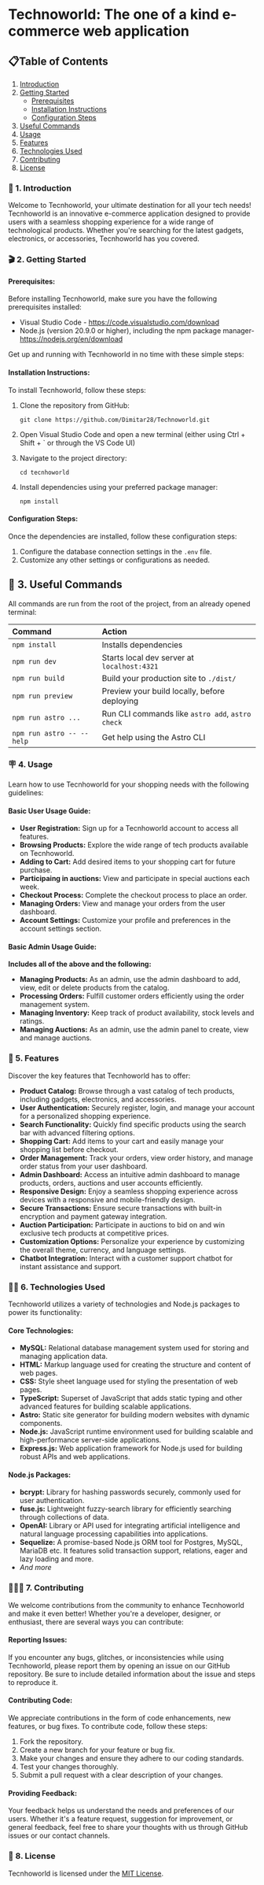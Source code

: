 # Technoworld: The one of a kind e-commerce web application

## 📋Table of Contents

1. [Introduction](#1-introduction)
2. [Getting Started](#2-getting-started)
   - [Prerequisites](#prerequisites)
   - [Installation Instructions](#installation-instructions)
   - [Configuration Steps](#configuration-steps)
3. [Useful Commands](#7-useful-commands)
4. [Usage](#3-usage)
5. [Features](#4-features)
6. [Technologies Used](#5-technologies-used)
7. [Contributing](#6-contributing)
8. [License](#8-license)

### 🚀 1. Introduction

Welcome to Tecnhoworld, your ultimate destination for all your tech needs! Tecnhoworld is an innovative e-commerce application designed to provide users with a seamless shopping experience for a wide range of technological products. Whether you're searching for the latest gadgets, electronics, or accessories, Tecnhoworld has you covered.

### 🎬 2. Getting Started

#### Prerequisites:

Before installing Tecnhoworld, make sure you have the following prerequisites installed:

- Visual Studio Code - https://code.visualstudio.com/download
- Node.js (version 20.9.0 or higher), including the npm package manager- https://nodejs.org/en/download

Get up and running with Tecnhoworld in no time with these simple steps:

#### Installation Instructions:

To install Tecnhoworld, follow these steps:

1. Clone the repository from GitHub:

   ```
   git clone https://github.com/Dimitar28/Technoworld.git
   ```

2. Open Visual Studio Code and open a new terminal (either using Ctrl + Shift + ` or through the VS Code UI)

3. Navigate to the project directory:

   ```
   cd tecnhoworld
   ```

4. Install dependencies using your preferred package manager:

   ```
   npm install
   ```

#### Configuration Steps:

Once the dependencies are installed, follow these configuration steps:

1. Configure the database connection settings in the `.env` file.
2. Customize any other settings or configurations as needed.

## 🧞 3. Useful Commands

All commands are run from the root of the project, from an already opened terminal:

| Command                   | Action                                           |
| :------------------------ | :----------------------------------------------- |
| `npm install`             | Installs dependencies                            |
| `npm run dev`             | Starts local dev server at `localhost:4321`      |
| `npm run build`           | Build your production site to `./dist/`          |
| `npm run preview`         | Preview your build locally, before deploying     |
| `npm run astro ...`       | Run CLI commands like `astro add`, `astro check` |
| `npm run astro -- --help` | Get help using the Astro CLI                     |

### 🪧 4. Usage

Learn how to use Tecnhoworld for your shopping needs with the following guidelines:

#### Basic User Usage Guide:

- **User Registration:** Sign up for a Tecnhoworld account to access all features.
- **Browsing Products:** Explore the wide range of tech products available on Tecnhoworld.
- **Adding to Cart:** Add desired items to your shopping cart for future purchase.
- **Participaing in auctions:** View and participate in special auctions each week.
- **Checkout Process:** Complete the checkout process to place an order.
- **Managing Orders:** View and manage your orders from the user dashboard.
- **Account Settings:** Customize your profile and preferences in the account settings section.

#### Basic Admin Usage Guide:

**Includes all of the above and the following:**

- **Managing Products:** As an admin, use the admin dashboard to add, view, edit or delete products from the catalog.
- **Processing Orders:** Fulfill customer orders efficiently using the order management system.
- **Managing Inventory:** Keep track of product availability, stock levels and ratings.
- **Managing Auctions:** As an admin, use the admin panel to create, view and manage auctions.

### 🥳 5. Features

Discover the key features that Tecnhoworld has to offer:

- **Product Catalog:** Browse through a vast catalog of tech products, including gadgets, electronics, and accessories.
- **User Authentication:** Securely register, login, and manage your account for a personalized shopping experience.
- **Search Functionality:** Quickly find specific products using the search bar with advanced filtering options.
- **Shopping Cart:** Add items to your cart and easily manage your shopping list before checkout.
- **Order Management:** Track your orders, view order history, and manage order status from your user dashboard.
- **Admin Dashboard:** Access an intuitive admin dashboard to manage products, orders, auctions and user accounts efficiently.
- **Responsive Design:** Enjoy a seamless shopping experience across devices with a responsive and mobile-friendly design.
- **Secure Transactions:** Ensure secure transactions with built-in encryption and payment gateway integration.
- **Auction Participation:** Participate in auctions to bid on and win exclusive tech products at competitive prices.
- **Customization Options:** Personalize your experience by customizing the overall theme, currency, and language settings.
- **Chatbot Integration:** Interact with a customer support chatbot for instant assistance and support.

### 🧑‍💻 6. Technologies Used

Tecnhoworld utilizes a variety of technologies and Node.js packages to power its functionality:

#### Core Technologies:

- **MySQL:** Relational database management system used for storing and managing application data.
- **HTML:** Markup language used for creating the structure and content of web pages.
- **CSS:** Style sheet language used for styling the presentation of web pages.
- **TypeScript:** Superset of JavaScript that adds static typing and other advanced features for building scalable applications.
- **Astro:** Static site generator for building modern websites with dynamic components.
- **Node.js:** JavaScript runtime environment used for building scalable and high-performance server-side applications.
- **Express.js:** Web application framework for Node.js used for building robust APIs and web applications.

#### Node.js Packages:

- **bcrypt:** Library for hashing passwords securely, commonly used for user authentication.
- **fuse.js:** Lightweight fuzzy-search library for efficiently searching through collections of data.
- **OpenAI:** Library or API used for integrating artificial intelligence and natural language processing capabilities into applications.
- **Sequelize:** A promise-based Node.js ORM tool for Postgres, MySQL, MariaDB etc. It features solid transaction support, relations, eager and lazy loading and more.
- _And more_

### 🧑‍🤝‍🧑 7. Contributing

We welcome contributions from the community to enhance Tecnhoworld and make it even better! Whether you're a developer, designer, or enthusiast, there are several ways you can contribute:

#### Reporting Issues:

If you encounter any bugs, glitches, or inconsistencies while using Tecnhoworld, please report them by opening an issue on our GitHub repository. Be sure to include detailed information about the issue and steps to reproduce it.

#### Contributing Code:

We appreciate contributions in the form of code enhancements, new features, or bug fixes. To contribute code, follow these steps:

1. Fork the repository.
2. Create a new branch for your feature or bug fix.
3. Make your changes and ensure they adhere to our coding standards.
4. Test your changes thoroughly.
5. Submit a pull request with a clear description of your changes.

#### Providing Feedback:

Your feedback helps us understand the needs and preferences of our users. Whether it's a feature request, suggestion for improvement, or general feedback, feel free to share your thoughts with us through GitHub issues or our contact channels.

### 📜 8. License

Tecnhoworld is licensed under the [MIT License](https://opensource.org/licenses/MIT).
